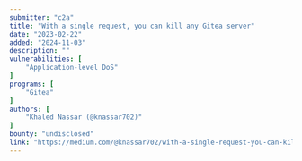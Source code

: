 ```yaml
---
submitter: "c2a"
title: "With a single request, you can kill any Gitea server"
date: "2023-02-22"
added: "2024-11-03"
description: ""
vulnerabilities: [
    "Application-level DoS"
]
programs: [
    "Gitea"
]
authors: [
    "Khaled Nassar (@knassar702)"
]
bounty: "undisclosed"
link: "https://medium.com/@knassar702/with-a-single-request-you-can-kill-any-gitea-server-1275c5f3b226"
---
```




